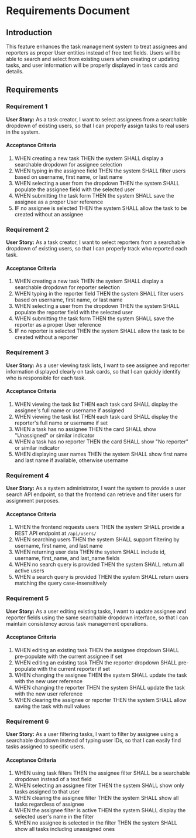# Requirements Document

## Introduction

This feature enhances the task management system to treat assignees and reporters as proper User entities instead of free text fields. Users will be able to search and select from existing users when creating or updating tasks, and user information will be properly displayed in task cards and details.

## Requirements

### Requirement 1

**User Story:** As a task creator, I want to select assignees from a searchable dropdown of existing users, so that I can properly assign tasks to real users in the system.

#### Acceptance Criteria

1. WHEN creating a new task THEN the system SHALL display a searchable dropdown for assignee selection
2. WHEN typing in the assignee field THEN the system SHALL filter users based on username, first name, or last name
3. WHEN selecting a user from the dropdown THEN the system SHALL populate the assignee field with the selected user
4. WHEN submitting the task form THEN the system SHALL save the assignee as a proper User reference
5. IF no assignee is selected THEN the system SHALL allow the task to be created without an assignee

### Requirement 2

**User Story:** As a task creator, I want to select reporters from a searchable dropdown of existing users, so that I can properly track who reported each task.

#### Acceptance Criteria

1. WHEN creating a new task THEN the system SHALL display a searchable dropdown for reporter selection
2. WHEN typing in the reporter field THEN the system SHALL filter users based on username, first name, or last name
3. WHEN selecting a user from the dropdown THEN the system SHALL populate the reporter field with the selected user
4. WHEN submitting the task form THEN the system SHALL save the reporter as a proper User reference
5. IF no reporter is selected THEN the system SHALL allow the task to be created without a reporter

### Requirement 3

**User Story:** As a user viewing task lists, I want to see assignee and reporter information displayed clearly on task cards, so that I can quickly identify who is responsible for each task.

#### Acceptance Criteria

1. WHEN viewing the task list THEN each task card SHALL display the assignee's full name or username if assigned
2. WHEN viewing the task list THEN each task card SHALL display the reporter's full name or username if set
3. WHEN a task has no assignee THEN the card SHALL show "Unassigned" or similar indicator
4. WHEN a task has no reporter THEN the card SHALL show "No reporter" or similar indicator
5. WHEN displaying user names THEN the system SHALL show first name and last name if available, otherwise username

### Requirement 4

**User Story:** As a system administrator, I want the system to provide a user search API endpoint, so that the frontend can retrieve and filter users for assignment purposes.

#### Acceptance Criteria

1. WHEN the frontend requests users THEN the system SHALL provide a REST API endpoint at `/api/users/`
2. WHEN searching users THEN the system SHALL support filtering by username, first name, and last name
3. WHEN returning user data THEN the system SHALL include id, username, first_name, and last_name fields
4. WHEN no search query is provided THEN the system SHALL return all active users
5. WHEN a search query is provided THEN the system SHALL return users matching the query case-insensitively

### Requirement 5

**User Story:** As a user editing existing tasks, I want to update assignee and reporter fields using the same searchable dropdown interface, so that I can maintain consistency across task management operations.

#### Acceptance Criteria

1. WHEN editing an existing task THEN the assignee dropdown SHALL pre-populate with the current assignee if set
2. WHEN editing an existing task THEN the reporter dropdown SHALL pre-populate with the current reporter if set
3. WHEN changing the assignee THEN the system SHALL update the task with the new user reference
4. WHEN changing the reporter THEN the system SHALL update the task with the new user reference
5. WHEN clearing the assignee or reporter THEN the system SHALL allow saving the task with null values

### Requirement 6

**User Story:** As a user filtering tasks, I want to filter by assignee using a searchable dropdown instead of typing user IDs, so that I can easily find tasks assigned to specific users.

#### Acceptance Criteria

1. WHEN using task filters THEN the assignee filter SHALL be a searchable dropdown instead of a text field
2. WHEN selecting an assignee filter THEN the system SHALL show only tasks assigned to that user
3. WHEN clearing the assignee filter THEN the system SHALL show all tasks regardless of assignee
4. WHEN the assignee filter is active THEN the system SHALL display the selected user's name in the filter
5. WHEN no assignee is selected in the filter THEN the system SHALL show all tasks including unassigned ones